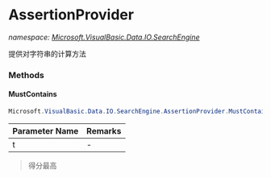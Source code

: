 ﻿# AssertionProvider
_namespace: <a href="#" onClick="load('/docs/Microsoft.VisualBasic.Data.IO.SearchEngine/index.md')">Microsoft.VisualBasic.Data.IO.SearchEngine</a>_

提供对字符串的计算方法



### Methods

#### MustContains
```csharp
Microsoft.VisualBasic.Data.IO.SearchEngine.AssertionProvider.MustContains(Microsoft.VisualBasic.Scripting.TokenIcer.Token{Microsoft.VisualBasic.Data.IO.SearchEngine.SyntaxParser.Tokens},System.Boolean)
```


|Parameter Name|Remarks|
|--------------|-------|
|t|-|

> 得分最高


